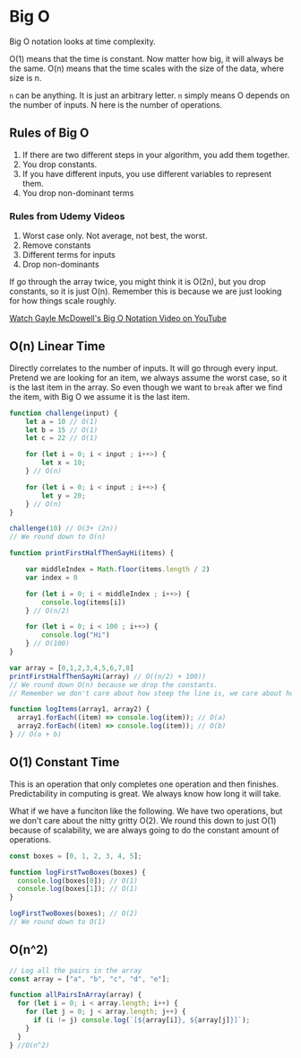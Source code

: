 # Big O

Big O notation looks at time complexity.

O(1) means that the time is constant. Now matter how big, it will always be the same.
O(n) means that the time scales with the size of the data, where size is n.

`n` can be anything. It is just an arbitrary letter. `n` simply means O depends on the number of inputs. N here is the number of operations.

## Rules of Big O

1. If there are two different steps in your algorithm, you add them together.
2. You drop constants.
3. If you have different inputs, you use different variables to represent them.
4. You drop non-dominant terms

### Rules from Udemy Videos

1. Worst case only. Not average, not best, the worst.
2. Remove constants
3. Different terms for inputs
4. Drop non-dominants

If go through the array twice, you might think it is O(2n), but you drop constants, so it is just O(n). Remember this is because we are just looking for how things scale roughly.

[Watch Gayle McDowell's Big O Notation Video on YouTube](https://www.youtube.com/watch?v=v4cd1O4zkGw&ab_channel=HackerRank)

## O(n) Linear Time

Directly correlates to the number of inputs. It will go through every input. Pretend we are looking for an item, we always assume the worst case, so it is the last item in the array. So even though we want to `break` after we find the item, with Big O we assume it is the last item.

```javascript
function challenge(input) {
    let a = 10 // O(1)
    let b = 15 // O(1)
    let c = 22 // O(1)

    for (let i = 0; i < input ; i++>) {
        let x = 10;
    } // O(n)

    for (let i = 0; i < input ; i++>) {
        let y = 20;
    } // O(n)
}

challenge(10) // O(3+ (2n))
// We round down to O(n)

```

```javascript
function printFirstHalfThenSayHi(items) {

    var middleIndex = Math.floor(items.length / 2)
    var index = 0

    for (let i = 0; i < middleIndex ; i++>) {
        console.log(items[i])
    } // O(n/2)

    for (let i = 0; i < 100 ; i++>) {
        console.log("Hi")
    } // O(100)
}

var array = [0,1,2,3,4,5,6,7,8]
printFirstHalfThenSayHi(array) // O((n/2) + 100))
// We round down O(n) because we drop the constants.
// Remember we don't care about how steep the line is, we care about how the line moves. It is linear, not exponential.

```

```javascript
function logItems(array1, array2) {
  array1.forEach((item) => console.log(item)); // O(a)
  array2.forEach((item) => console.log(item)); // O(b)
} // O(a + b)
```

## O(1) Constant Time

This is an operation that only completes one operation and then finishes. Predictability in computing is great. We always know how long it will take.

What if we have a funciton like the following. We have two operations, but we don't care about the nitty gritty O(2). We round this down to just O(1) because of scalability, we are always going to do the constant amount of operations.

```javascript
const boxes = [0, 1, 2, 3, 4, 5];

function logFirstTwoBoxes(boxes) {
  console.log(boxes[0]); // O(1)
  console.log(boxes[1]); // O(1)
}

logFirstTwoBoxes(boxes); // O(2)
// We round down to O(1)
```

## O(n^2)

```javascript
// Log all the pairs in the array
const array = ["a", "b", "c", "d", "e"];

function allPairsInArray(array) {
  for (let i = 0; i < array.length; i++) {
    for (let j = 0; j < array.length; j++) {
      if (i != j) console.log(`[${array[i]}, ${array[j]}]`);
    }
  }
} //O(n^2)
```
